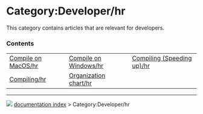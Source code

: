 # Category:Developer/hr
This category contains articles that are relevant for developers.

### Contents

|     |     |     |
| --- | --- | --- |
| [Compile on MacOS/hr](Compile_on_MacOS/hr.md) | [Compile on Windows/hr](Compile_on_Windows/hr.md) | [Compiling (Speeding up)/hr](Compiling_(Speeding_up)/hr.md) |
| [Compiling/hr](Compiling/hr.md) | [Organization chart/hr](Organization_chart/hr.md) |



---
![](images/Right_arrow.png) [documentation index](../README.md) > Category:Developer/hr

